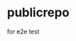 # publicrepo
for e2e test






















































































































































































































































































































































































































































































































































































































































































































































































































































































































































































































































































































































































































































































































































































































































































































































































































































































































































































































































































































































































































